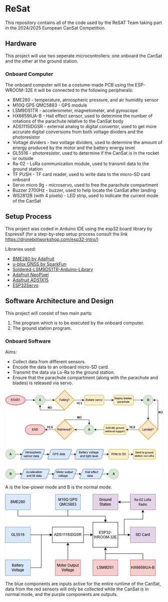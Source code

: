 # ReSat
This repository contains all of the code used by the ReSAT Team taking part in the 2024/2025 European CanSat Competition.

## Hardware
This project will use two seperate microcontrollers: one onboard the CanSat and the other at the ground station.

### Onboard Computer
The onboard computer will be a costume-made PCB using the ESP-WROOM-32E it will be connected to the following peripherals:
* BME280 - temperature, atmospheric pressure, and air humidity sensor
* M10Q GPS QMC5883 - GPS module
* LSM9DS1TR - accelerometer, magnetometer, and gyroscope
* HX6659IUA-B - Hall effect sensor, used to determine the number of rotations of the parachute relative to the CanSat body
* ADS1115IDGSR - external analog to digital convertor, used to get more accurate digital conversions from both voltage dividers and the photoresistor
* Voltage dividers - two voltage dividers, used to determine the amount of energy produced by the motor and the battery energy level
* GL5516 - photoresistor, used to determine if the CanSat is in the rocket or outside
* Ra-02 - LoRa communication module, used to transmit data to the ground station
* TF PUSH - TF card reader, used to write data to the micro-SD card onboard
* Servo micro 9g - microservo, used to free the parachute compartment
* Buzzer 2700Hz - buzzer, used to help locate the CanSat after landing
* WS2812B (with 4 pixels) - LED strip, used to indicate the current mode of the CanSat

## Setup Process
This project was coded in Arduino IDE using the esp32 board library by Espressif (for a step-by-step setup process consult the link https://dronebotworkshop.com/esp32-intro/)

Libraries used:
* [BME280 by Adafruit](https://github.com/adafruit/Adafruit_BME280_Library/tree/master) 
* [u-blox GNSS by SparkFun](https://github.com/sparkfun/SparkFun_u-blox_GNSS_Arduino_Library) 
* [Soldered-LSM9DS1TR-Arduino-Library](https://github.com/SolderedElectronics/Soldered-LSM9DS1TR-Arduino-Library/tree/main)
* [Adafruit NeoPixel](https://github.com/adafruit/Adafruit_NeoPixel)
* [Adafruit ADS1X15](https://github.com/adafruit/Adafruit_ADS1X15)
* [ESP32Servo](https://madhephaestus.github.io/ESP32Servo/classServo.html)

## Software Architecture and Design
This project will consist of two main parts: 
1. The program which is to be executed by the onboard computer.
2. The ground station program.

### Onboard Software
Aims:
* Collect data from different sensors.
* Encode the data to an onboard micro-SD card.
* Transmit the data via Lo-Ra to the ground station.
* Ensure that the parachute compartment (along with the parachute and blades) is released via servo.

![Flowchart of the onboard program flow](./schematics/softwareExecutionPath.png)

A is the low-power mode and B is the normal mode.

![Schematic of the onboard data handling](./schematics/dataHandling.png)

The blue components are inputs active for the entire runtime of the CanSat, data from the red sensors will only be collected while the CanSat is in normal mode, and the purple components are outputs.